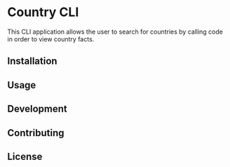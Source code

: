 # Country CLI

This CLI application allows the user to search for countries by calling code in order to view country facts.

## Installation


## Usage


## Development


## Contributing


## License
